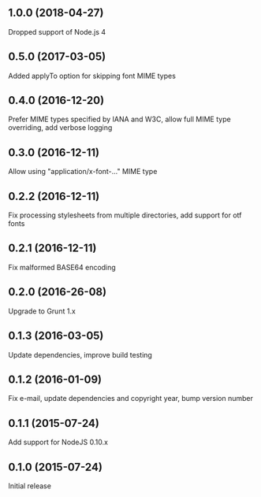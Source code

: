 ## 1.0.0 (2018-04-27)

Dropped support of Node.js 4

## 0.5.0 (2017-03-05)

Added applyTo option for skipping font MIME types

## 0.4.0 (2016-12-20)

Prefer MIME types specified by IANA and W3C,
allow full MIME type overriding, add verbose logging

## 0.3.0 (2016-12-11)

Allow using "application/x-font-..." MIME type

## 0.2.2 (2016-12-11)

Fix processing stylesheets from multiple directories,
add support for otf fonts

## 0.2.1 (2016-12-11)

Fix malformed BASE64 encoding

## 0.2.0 (2016-26-08)

Upgrade to Grunt 1.x

## 0.1.3 (2016-03-05)

Update dependencies, improve build testing

## 0.1.2 (2016-01-09)

Fix e-mail, update dependencies and copyright
year, bump version number

## 0.1.1 (2015-07-24)

Add support for NodeJS 0.10.x

## 0.1.0 (2015-07-24)

Initial release
